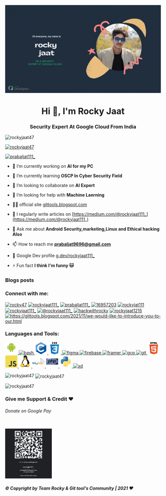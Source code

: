 <img src="Prabal%20jaat.gif">
<h1 align="center">Hi 👋, I'm Rocky Jaat</h1>
<h3 align="center">Security Expert At Google Cloud From India</h3>

<p align="left"> <img src="https://komarev.com/ghpvc/?username=rockyjaat47&label=Profile%20views&color=0e75b6&style=flat" alt="rockyjaat47" /> </p>

<p align="left"> <a href="https://github.com/ryo-ma/github-profile-trophy"><img src="https://github-profile-trophy.vercel.app/?username=rockyjaat47" alt="rockyjaat47" /></a> </p>

<p align="left"> <a href="https://twitter.com/prabaljat111_" target="blank"><img src="https://img.shields.io/twitter/follow/prabaljat111_?logo=twitter&style=for-the-badge" alt="prabaljat111_" /></a> </p>

- 🔭 I’m currently working on **AI for my PC**

- 🌱 I’m currently learning **OSCP In Cyber Security Field**

- 👯 I’m looking to collaborate on **AI Expert**

- 🤝 I’m looking for help with **Machine Laerning**

- 👨‍💻 official site [gittools.blogspot.com](gittools.blogspot.com)

- 📝 I regularly write articles on [https://medium.com/@rockyjaat111_](https://medium.com/@rockyjaat111_)

- 💬 Ask me about **Android Security,marketing,Linux and Ethical hacking Also**

- 📫 How to reach me **prabaljat9696@gmail.com**

- 📄 Google Dev profile [g.dev/rockyjaat111_](g.dev/rockyjaat111_)

- ⚡ Fun fact **I think I'm funny 🐱**

### Blogs posts
<!-- BLOG-POST-LIST:START -->
<!-- BLOG-POST-LIST:END -->

<h3 align="left">Connect with me:</h3>
<p align="left">
<a href="https://codepen.io/rocky47" target="blank"><img align="center" src="https://raw.githubusercontent.com/rahuldkjain/github-profile-readme-generator/master/src/images/icons/Social/codepen.svg" alt="rocky47" height="30" width="40" /></a>
<a href="https://dev.to/rockyjaat111_" target="blank"><img align="center" src="https://raw.githubusercontent.com/rahuldkjain/github-profile-readme-generator/master/src/images/icons/Social/devto.svg" alt="rockyjaat111_" height="30" width="40" /></a>
<a href="https://twitter.com/prabaljat111_" target="blank"><img align="center" src="https://raw.githubusercontent.com/rahuldkjain/github-profile-readme-generator/master/src/images/icons/Social/twitter.svg" alt="prabaljat111_" height="30" width="40" /></a>
<a href="https://stackoverflow.com/users/16957203" target="blank"><img align="center" src="https://raw.githubusercontent.com/rahuldkjain/github-profile-readme-generator/master/src/images/icons/Social/stack-overflow.svg" alt="16957203" height="30" width="40" /></a>
<a href="https://fb.com/rockyjat111" target="blank"><img align="center" src="https://raw.githubusercontent.com/rahuldkjain/github-profile-readme-generator/master/src/images/icons/Social/facebook.svg" alt="rockyjat111" height="30" width="40" /></a>
<a href="https://instagram.com/rockyjaat111_" target="blank"><img align="center" src="https://raw.githubusercontent.com/rahuldkjain/github-profile-readme-generator/master/src/images/icons/Social/instagram.svg" alt="rockyjaat111_" height="30" width="40" /></a>
<a href="https://medium.com/@rockyjaat111_" target="blank"><img align="center" src="https://raw.githubusercontent.com/rahuldkjain/github-profile-readme-generator/master/src/images/icons/Social/medium.svg" alt="@rockyjaat111_" height="30" width="40" /></a>
<a href="https://www.youtube.com/c/hackwithrocky" target="blank"><img align="center" src="https://raw.githubusercontent.com/rahuldkjain/github-profile-readme-generator/master/src/images/icons/Social/youtube.svg" alt="hackwithrocky" height="30" width="40" /></a>
<a href="https://auth.geeksforgeeks.org/user/rockyjaat1215" target="blank"><img align="center" src="https://raw.githubusercontent.com/rahuldkjain/github-profile-readme-generator/master/src/images/icons/Social/geeks-for-geeks.svg" alt="rockyjaat1215" height="30" width="40" /></a>
<a href="/https://gittools.blogspot.com/2021/11/we-would-like-to-introduce-you-to-our.html" target="blank"><img align="center" src="https://raw.githubusercontent.com/rahuldkjain/github-profile-readme-generator/master/src/images/icons/Social/rss.svg" alt="https://gittools.blogspot.com/2021/11/we-would-like-to-introduce-you-to-our.html" height="30" width="40" /></a>
</p>

<h3 align="left">Languages and Tools:</h3>
<p align="left"> <a href="https://developer.android.com" target="_blank" rel="noreferrer"> <img src="https://raw.githubusercontent.com/devicons/devicon/master/icons/android/android-original-wordmark.svg" alt="android" width="40" height="40"/> </a> <a href="https://www.gnu.org/software/bash/" target="_blank" rel="noreferrer"> <img src="https://www.vectorlogo.zone/logos/gnu_bash/gnu_bash-icon.svg" alt="bash" width="40" height="40"/> </a> <a href="https://www.cprogramming.com/" target="_blank" rel="noreferrer"> <img src="https://raw.githubusercontent.com/devicons/devicon/master/icons/c/c-original.svg" alt="c" width="40" height="40"/> </a> <a href="https://www.w3schools.com/css/" target="_blank" rel="noreferrer"> <img src="https://raw.githubusercontent.com/devicons/devicon/master/icons/css3/css3-original-wordmark.svg" alt="css3" width="40" height="40"/> </a> <a href="https://www.figma.com/" target="_blank" rel="noreferrer"> <img src="https://www.vectorlogo.zone/logos/figma/figma-icon.svg" alt="figma" width="40" height="40"/> </a> <a href="https://firebase.google.com/" target="_blank" rel="noreferrer"> <img src="https://www.vectorlogo.zone/logos/firebase/firebase-icon.svg" alt="firebase" width="40" height="40"/> </a> <a href="https://www.framer.com/" target="_blank" rel="noreferrer"> <img src="https://www.vectorlogo.zone/logos/framer/framer-icon.svg" alt="framer" width="40" height="40"/> </a> <a href="https://cloud.google.com" target="_blank" rel="noreferrer"> <img src="https://www.vectorlogo.zone/logos/google_cloud/google_cloud-icon.svg" alt="gcp" width="40" height="40"/> </a> <a href="https://git-scm.com/" target="_blank" rel="noreferrer"> <img src="https://www.vectorlogo.zone/logos/git-scm/git-scm-icon.svg" alt="git" width="40" height="40"/> </a> <a href="https://www.w3.org/html/" target="_blank" rel="noreferrer"> <img src="https://raw.githubusercontent.com/devicons/devicon/master/icons/html5/html5-original-wordmark.svg" alt="html5" width="40" height="40"/> </a> <a href="https://developer.mozilla.org/en-US/docs/Web/JavaScript" target="_blank" rel="noreferrer"> <img src="https://raw.githubusercontent.com/devicons/devicon/master/icons/javascript/javascript-original.svg" alt="javascript" width="40" height="40"/> </a> <a href="https://www.linux.org/" target="_blank" rel="noreferrer"> <img src="https://raw.githubusercontent.com/devicons/devicon/master/icons/linux/linux-original.svg" alt="linux" width="40" height="40"/> </a> <a href="https://www.mysql.com/" target="_blank" rel="noreferrer"> <img src="https://raw.githubusercontent.com/devicons/devicon/master/icons/mysql/mysql-original-wordmark.svg" alt="mysql" width="40" height="40"/> </a> <a href="https://www.php.net" target="_blank" rel="noreferrer"> <img src="https://raw.githubusercontent.com/devicons/devicon/master/icons/php/php-original.svg" alt="php" width="40" height="40"/> </a> <a href="https://www.python.org" target="_blank" rel="noreferrer"> <img src="https://raw.githubusercontent.com/devicons/devicon/master/icons/python/python-original.svg" alt="python" width="40" height="40"/> </a> <a href="https://www.adobe.com/products/xd.html" target="_blank" rel="noreferrer"> <img src="https://cdn.worldvectorlogo.com/logos/adobe-xd.svg" alt="xd" width="40" height="40"/> </a> </p>

<p><img align="left" src="https://github-readme-stats.vercel.app/api/top-langs?username=rockyjaat47&show_icons=true&locale=en&layout=compact" alt="rockyjaat47" /></p>

<p>&nbsp;<img align="center" src="https://github-readme-stats.vercel.app/api?username=rockyjaat47&show_icons=true&locale=en" alt="rockyjaat47" /></p>

<p><img align="center" src="https://github-readme-streak-stats.herokuapp.com/?user=rockyjaat47&" alt="rockyjaat47" /></p>

### Give me Support & Credit ❤️ 
<h6> Donate on Google Pay </h6> <br> <img src="Screenshot_2021_11_25_23_58_23_83_4336b74596784d9a2aa81f87c2016f50.jpg" width="30%" ><br>
<div text-align="center">
<h5> © Copyright by Team Rocky & Git tool's Community | 2021 ❤️ <h5>
  </div>

